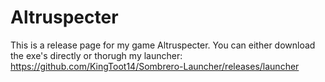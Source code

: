 # Altruspecter

This is a release page for my game Altruspecter. You can either download the exe's directly or thorugh my launcher:
https://github.com/KingToot14/Sombrero-Launcher/releases/launcher
